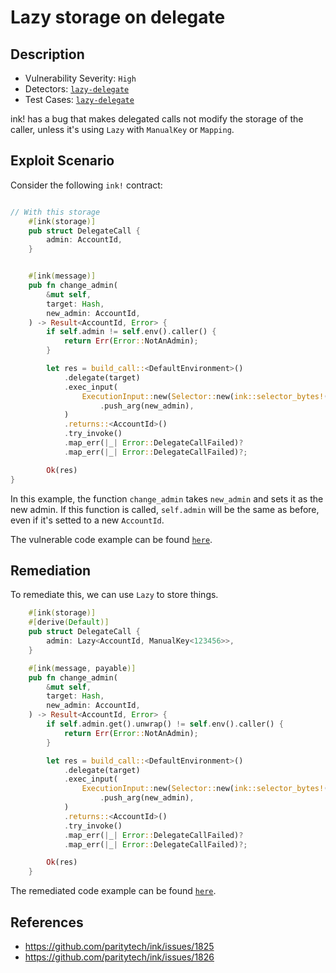 # Lazy storage on delegate

## Description

- Vulnerability Severity: `High`
- Detectors: [`lazy-delegate`](https://github.com/CoinFabrik/scout/tree/main/detectors/lazy-delegate)
- Test Cases: [`lazy-delegate`](https://github.com/CoinFabrik/scout/tree/main/test-cases/lazy-delegate/lazy-delegate-1)

ink! has a bug that makes delegated calls not modify the storage of the caller, unless it's using `Lazy` with `ManualKey` or `Mapping`.

## Exploit Scenario

Consider the following `ink!` contract:

```rust

// With this storage
    #[ink(storage)]
    pub struct DelegateCall {
        admin: AccountId,
    }


    #[ink(message)]
    pub fn change_admin(
        &mut self,
        target: Hash,
        new_admin: AccountId,
    ) -> Result<AccountId, Error> {
        if self.admin != self.env().caller() {
            return Err(Error::NotAnAdmin);
        }

        let res = build_call::<DefaultEnvironment>()
            .delegate(target)
            .exec_input(
                ExecutionInput::new(Selector::new(ink::selector_bytes!("change_admin")))
                    .push_arg(new_admin),
            )
            .returns::<AccountId>()
            .try_invoke()
            .map_err(|_| Error::DelegateCallFailed)?
            .map_err(|_| Error::DelegateCallFailed)?;

        Ok(res)
}
```

In this example, the function `change_admin` takes `new_admin` and sets it as the new admin. If this function is called, `self.admin` will be the same as before, even if it's setted to a new `AccountId`.

The vulnerable code example can be found [`here`](https://github.com/CoinFabrik/scout/tree/main/test-cases/lazy-delegate/lazy-delegate-1/vulnerable-example).

## Remediation

To remediate this, we can use `Lazy` to store things.

```rust
    #[ink(storage)]
    #[derive(Default)]
    pub struct DelegateCall {
        admin: Lazy<AccountId, ManualKey<123456>>,
    }

    #[ink(message, payable)]
    pub fn change_admin(
        &mut self,
        target: Hash,
        new_admin: AccountId,
    ) -> Result<AccountId, Error> {
        if self.admin.get().unwrap() != self.env().caller() {
            return Err(Error::NotAnAdmin);
        }

        let res = build_call::<DefaultEnvironment>()
            .delegate(target)
            .exec_input(
                ExecutionInput::new(Selector::new(ink::selector_bytes!("change_admin")))
                    .push_arg(new_admin),
            )
            .returns::<AccountId>()
            .try_invoke()
            .map_err(|_| Error::DelegateCallFailed)?
            .map_err(|_| Error::DelegateCallFailed)?;

        Ok(res)
    }
```

The remediated code example can be found [`here`](https://github.com/CoinFabrik/scout/tree/main/test-cases/lazy-delegate/lazy-delegate-1/remediated-example).

## References

- https://github.com/paritytech/ink/issues/1825
- https://github.com/paritytech/ink/issues/1826

